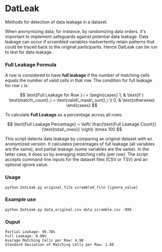 # DatLeak
Methods for detection of data leakage in a dataset.


When anonymizing data, for instance, by randomizing data orders, it's important to implement safeguards against potential data leakage. Data leakage can occur if scrambled variables inadvertently retain patterns that could be traced back to the original participants. Hence DatLeak can be run to test for data leakage. 

### Full Leakage Formula

A row is considered to have **full leakage** if the number of matching cells equals the number of valid cells in that row. The condition for full leakage for row `i` is:

$$
\text{Full Leakage for Row } i = 
\begin{cases}
1, & \text{if } \text{match\_count}_i = \text{valid\_mask\_sum}_i \\
0, & \text{otherwise}
\end{cases}
$$

To calculate **Full Leakage** as a percentage across all rows:

$$
\text{Full Leakage Percentage} = \left( \frac{\text{Full Leakage Count}}{\text{total\_rows}} \right) \times 100
$$


This script detects data leakage by comparing an original dataset with an anonymized version. It calculates percentages of full leakage (all variables are the same), and partial leakage (some variables are the same). In the latter case, it does so by averaging matching cells (per row). The script accepts command-line inputs for the dataset files (CSV or TSV) and an optional ignore value.


### Usage 

```
python DatLeak.py original_file scrambled_file [ignore_value]
```

### Example use

```
python DatLeak.py data_original.csv data_scramble.csv -999
```

### Ouput 

```
Partial Leakage: 99.78%
Full Leakage: 0.00%
Average Matching Cells per Row: 4.98
Standard Deviation of Matching Cells per Row: 1.68
```
